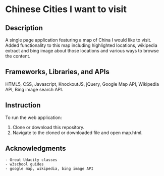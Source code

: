 # Chinese Cities I want to visit
## Description
A single page application featuring a map of China I would like to visit. Added functionality to this map including highlighted locations, wikipedia extract and bing image about those locations and various ways to browse the content.

## Frameworks, Libraries, and APIs  
HTML5, CSS, Javascript, KnockoutJS, jQuery, Google Map API, Wikipedia API, Bing image search API.  

## Instruction  
To run the web application:  
1. Clone or download this repository.  
2. Navigate to the cloned or downloaded file and open map.html.

## Acknowledgments
	- Great Udacity classes
	- w3school guides
	- google map, wikipedia, bing image API

